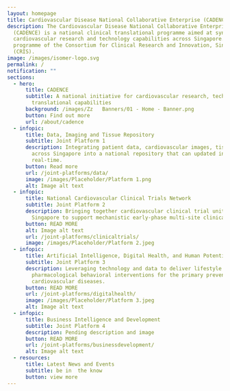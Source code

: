 ```yaml
---
layout: homepage
title: Cardiovascular Disease National Collaborative Enterprise (CADENCE)
description: The Cardiovascular Disease National Collaborative Enterprise
  (CADENCE) is a national clinical translational programme aimed at synergising
  cardiovascular research and technology capabilities across Singapore. It is a
  programme of the Consortium for Clinical Research and Innovation, Singapore
  (CRIS).
image: /images/isomer-logo.svg
permalink: /
notification: ""
sections:
  - hero:
      title: CADENCE
      subtitle: A national initiative for cardiovascular research, technology, and
        translational capabilities
      background: /images/Zz   Banners/01 - Home - Banner.png
      button: Find out more
      url: /about/cadence
  - infopic:
      title: Data, Imaging and Tissue Repository
      subtitle: Joint Platform 1
      description: Integrating patient data, cardiovascular images, tissues from
        across Singapore into a national repository that can updated in
        real-time.
      button: Read more
      url: /joint-platforms/data/
      image: /images/Placeholder/Platform 1.png
      alt: Image alt text
  - infopic:
      title: National Cardiovascular Clinical Trials Network
      subtitle: Joint Platform 2
      description: Bringing together cardiovascular clinical trial units across
        Singapore to support mechanistic early-phase multi-site clinical trials.
      button: READ MORE
      alt: Image alt text
      url: /joint-platforms/clinicaltrials/
      image: /images/Placeholder/Platform 2.jpeg
  - infopic:
      title: Artificial Intelligence, Digital Health, and Human Potential
      subtitle: Joint Platform 3
      description: Leveraging technology and data to deliver lifestyle and
        pharmacological behavioral interventions for the primary prevention of
        cardiovascular diseases.
      button: READ MORE
      url: /joint-platforms/digitalhealth/
      image: /images/Placeholder/Platform 3.jpeg
      alt: Image alt text
  - infopic:
      title: Business Intelligence and Development
      subtitle: Joint Platform 4
      description: Pending description and image
      button: READ MORE
      url: /joint-platforms/businessdevelopment/
      alt: Image alt text
  - resources:
      title: Latest News and Events
      subtitle: be in  the know
      button: view more
---
```

